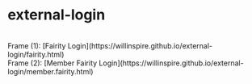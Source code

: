 # external-login
<br>
Frame (1): [Fairity Login](https://willinspire.github.io/external-login/fairity.html)
<br>
Frame (2): [Member Fairity Login](https://willinspire.github.io/external-login/member.fairity.html)
